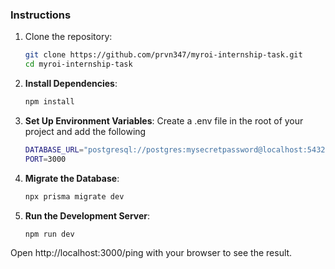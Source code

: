 ### Instructions

1. Clone the repository:
   ```bash
   git clone https://github.com/prvn347/myroi-internship-task.git
   cd myroi-internship-task
   ```
2. **Install Dependencies**:
   ```bash
   npm install
   ```
3. **Set Up Environment Variables**:
   Create a .env file in the root of your project and add the following

   ```bash
   DATABASE_URL="postgresql://postgres:mysecretpassword@localhost:5432/postgres"
   PORT=3000


   ```

4. **Migrate the Database**:
   ```bash
   npx prisma migrate dev
   ```
5. **Run the Development Server**:
   ```bash
   npm run dev
   ```

Open http://localhost:3000/ping with your browser to see the result.
